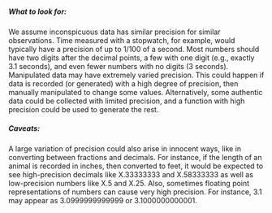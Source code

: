 ##### What to look for:

We assume inconspicuous data has similar precision for similar observations. Time measured with a stopwatch, for example, would typically have a precision of up to 1/100 of a second. Most numbers should have two digits after the decimal points, a few with one digit (e.g., exactly 3.1 seconds), and even fewer numbers with no digits (3 seconds). Manipulated data may have extremely varied precision. This could happen if data is recorded (or generated) with a high degree of precision, then manually manipulated to change some values. Alternatively, some authentic data could be collected with limited precision, and a function with high precision could be used to generate the rest.

##### Caveats:

A large variation of precision could also arise in innocent ways, like in converting between fractions and decimals. For instance, if the length of an animal is recorded in inches, then converted to feet, it would be expected to see high-precision decimals like X.33333333 and X.58333333 as well as low-precision numbers like X.5 and X.25. Also, sometimes floating point representations of numbers can cause very high precision. For instance, 3.1 may appear as 3.0999999999999 or 3.1000000000001.

<!-- ##### Useful Resources: -->
